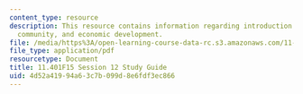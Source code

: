 ```yaml
---
content_type: resource
description: This resource contains information regarding introduction to housing,
  community, and economic development.
file: /media/https%3A/open-learning-course-data-rc.s3.amazonaws.com/11-401-introduction-to-housing-community-and-economic-development-fall-2015/4d52a41994a63c7b099d8e6fdf3ec866_MIT11_401F15_Session12.pdf
file_type: application/pdf
resourcetype: Document
title: 11.401F15 Session 12 Study Guide
uid: 4d52a419-94a6-3c7b-099d-8e6fdf3ec866
---
```

